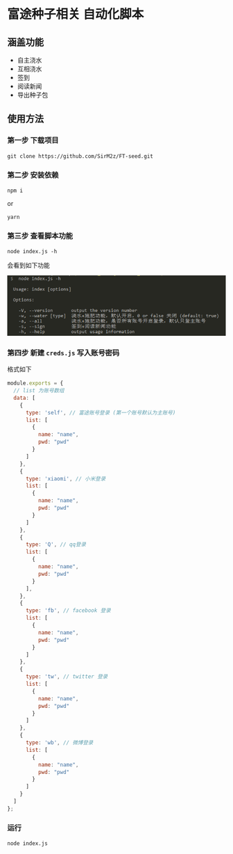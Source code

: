 # 富途种子相关 自动化脚本

## 涵盖功能

- 自主浇水
- 互相浇水
- 签到
- 阅读新闻
- 导出种子包

## 使用方法

### 第一步 下载项目

```shell
git clone https://github.com/SirM2z/FT-seed.git
```

### 第二步 安装依赖

```shell
npm i
```

or

```shell
yarn
```

### 第三步 查看脚本功能

```shell
node index.js -h
```

会看到如下功能

![功能介绍](https://raw.githubusercontent.com/SirM2z/assets/master/image/seedhelp.png)

### 第四步 新建 `creds.js` 写入账号密码

格式如下
```js
module.exports = {
  // list 为账号数组
  data: [
    {
      type: 'self', // 富途账号登录 (第一个账号默认为主账号)
      list: [
        {
          name: "name",
          pwd: "pwd"
        }
      ]
    },
    {
      type: 'xiaomi', // 小米登录
      list: [
        {
          name: "name",
          pwd: "pwd"
        }
      ]
    },
    {
      type: 'Q', // qq登录
      list: [
        {
          name: "name",
          pwd: "pwd"
        }
      ],
    },
    {
      type: 'fb', // facebook 登录
      list: [
        {
          name: "name",
          pwd: "pwd"
        }
      ]
    },
    {
      type: 'tw', // twitter 登录
      list: [
        {
          name: "name",
          pwd: "pwd"
        }
      ]
    },
    {
      type: 'wb', // 微博登录
      list: [
        {
          name: "name",
          pwd: "pwd"
        }
      ]
    }
  ]
};
```

### 运行

```shell
node index.js
```